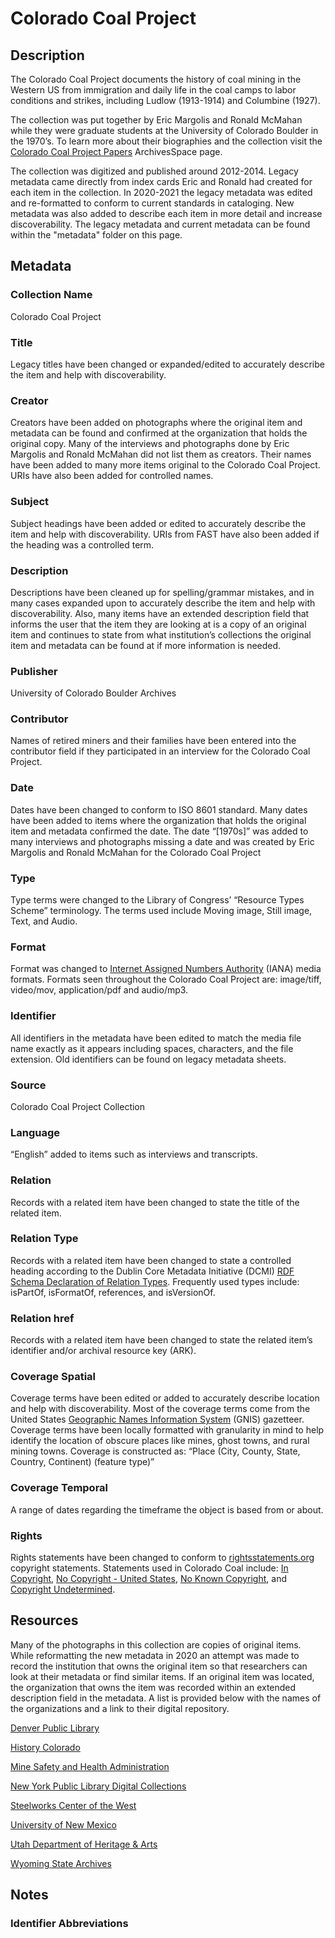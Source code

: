 # Colorado Coal Project
## Description

The Colorado Coal Project documents the history of coal mining in the Western US from immigration and daily life in the coal camps to labor conditions and strikes, including Ludlow (1913-1914) and Columbine (1927).

The collection was put together by Eric Margolis and Ronald McMahan while they were graduate students at the University of Colorado Boulder in the 1970’s. To learn more about their biographies and the collection visit the [Colorado Coal Project Papers]( https://archives.colorado.edu/repositories/2/resources/976) ArchivesSpace page. 

The collection was digitized and published around 2012-2014. Legacy metadata came directly from index cards Eric and Ronald had created for each item in the collection. 
In 2020-2021 the legacy metadata was edited and re-formatted to conform to current standards in cataloging. New metadata was also added to describe each item in more detail and increase discoverability. The legacy metadata and current metadata can be found within the "metadata" folder on this page.

## Metadata

### Collection Name
Colorado Coal Project

### Title
Legacy titles have been changed or expanded/edited to accurately describe the item and help with discoverability.

### Creator
Creators have been added on photographs where the original item and metadata can be found and confirmed at the organization that holds the original copy. Many of the interviews and photographs done by Eric Margolis and Ronald McMahan did not list them as creators. Their names have been added to many more items original to the Colorado Coal Project. URIs have also been added for controlled names.

### Subject
Subject headings have been added or edited to accurately describe the item and help with discoverability. URIs from FAST have also been added if the heading was a controlled term. 
### Description
Descriptions have been cleaned up for spelling/grammar mistakes, and in many cases expanded upon to accurately describe the item and help with discoverability. Also, many items have an extended description field that informs the user that the item they are looking at is a copy of an original item and continues to state from what institution’s collections the original item and metadata can be found at if more information is needed.
### Publisher
University of Colorado Boulder Archives
### Contributor
Names of retired miners and their families have been entered into the contributor field if they participated in an interview for the Colorado Coal Project.
### Date
Dates have been changed to conform to ISO 8601 standard. Many dates have been added to items where the organization that holds the original item and metadata confirmed the date. The date “[1970s]” was added to many interviews and photographs missing a date and was created by Eric Margolis and Ronald McMahan for the Colorado Coal Project
### Type
Type terms were changed to the Library of Congress’ “Resource Types Scheme” terminology. The terms used include Moving image, Still image, Text, and Audio.
### Format
Format was changed to [Internet Assigned Numbers Authority](https://www.iana.org/assignments/media-types/media-types.xhtml) (IANA) media formats. Formats seen throughout the Colorado Coal Project are: image/tiff, video/mov, application/pdf and audio/mp3.
### Identifier
All identifiers in the metadata have been edited to match the media file name exactly as it appears including spaces, characters, and the file extension. Old identifiers can be found on legacy metadata sheets.
### Source
Colorado Coal Project Collection
### Language
“English” added to items such as interviews and transcripts.
### Relation
Records with a related item have been changed to state the title of the related item.
### Relation Type
Records with a related item have been changed to state a controlled heading according to the Dublin Core Metadata Initiative (DCMI) [RDF Schema Declaration of Relation Types](https://www.dublincore.org/specifications/dublin-core/rdf-relation-types/). Frequently used types include: isPartOf, isFormatOf, references, and isVersionOf.
### Relation href
Records with a related item have been changed to state the related item’s identifier and/or archival resource key (ARK).
### Coverage Spatial
Coverage terms have been edited or added to accurately describe location and help with discoverability. Most of the coverage terms come from the United States [Geographic Names Information System](https://geonames.usgs.gov/apex/f?p=138:1:::NO::P1_COUNTY,P1_COUNTY_ALONG:n,) (GNIS) gazetteer. Coverage terms have been locally formatted with granularity in mind to help identify the location of obscure places like mines, ghost towns, and rural mining towns. Coverage is constructed as: “Place (City, County, State, Country, Continent) (feature type)”
### Coverage Temporal
A range of dates regarding the timeframe the object is based from or about.
### Rights
Rights statements have been changed to conform to [rightsstatements.org](https://rightsstatements.org/page/1.0/?language=en) copyright statements. Statements used in Colorado Coal include: [In Copyright](https://rightsstatements.org/page/InC/1.0/?language=en), [No Copyright - United States](https://rightsstatements.org/page/NoC-US/1.0/?language=en), [No Known Copyright](https://rightsstatements.org/page/NKC/1.0/?language=en), and [Copyright Undetermined](https://rightsstatements.org/page/UND/1.0/?language=en).
## Resources
Many of the photographs in this collection are copies of original items. While reformatting the new metadata in 2020 an attempt was made to record the institution that owns the original item so that researchers can look at their metadata or find similar items. If an original item was located, the organization that owns the item was recorded within an extended description field in the metadata. A list is provided below with the names of the organizations and a link to their digital repository.

[Denver Public Library](https://digital.denverlibrary.org/)

[History Colorado](https://5008.sydneyplus.com/HistoryColorado_ArgusNet_Final/Portal.aspx?lang=en-US)

[Mine Safety and Health Administration](https://www.msha.gov/digital-materials-collection)

[New York Public Library Digital Collections](https://digitalcollections.nypl.org/)

[Steelworks Center of the West](https://steelworks.pastperfectonline.com/)

[University of New Mexico](https://econtent.unm.edu/)

[Utah Department of Heritage & Arts](https://collections.lib.utah.edu/)

[Wyoming State Archives](http://spcrphotocollection.wyo.gov/luna/servlet)


## Notes
### Identifier Abbreviations



 
